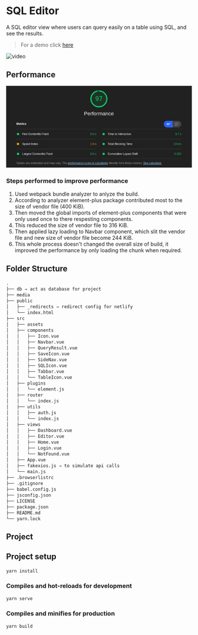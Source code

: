 # SQL Editor
A SQL editor view where users can query easily on a table using SQL, and see the results.
> For a demo click [here](https://sql-editor-01.netlify.app/)

![video](./media/video.gif)

## Performance
![performance](./media/performance.png)

### Steps performed to improve performance
1. Used webpack bundle analyzer to anlyze the build.
2. According to analyzer element-plus package contributed most to the size of vendor file (400 KiB).
3. Then moved the global imports of element-plus components that were only used once to there respesting components.
4. This reduced the size of vendor file to 316 KiB.
5. Then applied lazy loading to Navbar component, which slit the vendor file and new size of vendor file become 244 KiB.
6. This whole process doesn't changed the overall size of build, it improved the performance by only loading the chunk when required.

## Folder Structure
```
.
├── db ⇒ act as database for project
├── media
├── public
│   ├── _redirects ⇒ redirect config for netlify
│   └── index.html
├── src
│   ├── assets
│   ├── components
│   │   ├── Icon.vue
│   │   ├── Navbar.vue
│   │   ├── QueryResult.vue
│   │   ├── SaveIcon.vue
│   │   ├── SideNav.vue
│   │   ├── SQLIcon.vue
│   │   ├── Tabbar.vue
│   │   └── TableIcon.vue
│   ├── plugins
│   │   └── element.js
│   ├── router
│   │   └── index.js
│   ├── utils
│   │   ├── auth.js
│   │   └── index.js
│   ├── views
│   │   ├── Dashboard.vue
│   │   ├── Editor.vue
│   │   ├── Home.vue
│   │   ├── Login.vue
│   │   └── NotFound.vue
│   ├── App.vue
│   ├── fakexios.js ⇒ to simulate api calls
│   └── main.js
├── .browserlistrc
├── .gitignore
├── babel.config.js
├── jsconfig.json
├── LICENSE
├── package.json
├── README.md
└── yarn.lock
```

## Project 

## Project setup
```
yarn install
```

### Compiles and hot-reloads for development
```
yarn serve
```

### Compiles and minifies for production
```
yarn build
```
